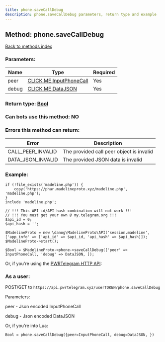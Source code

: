 ```yaml
---
title: phone.saveCallDebug
description: phone.saveCallDebug parameters, return type and example
---
```

## Method: phone.saveCallDebug  
[Back to methods index](index.md)


### Parameters:

| Name     |    Type       | Required |
|----------|---------------|----------|
|peer|[CLICK ME InputPhoneCall](../types/InputPhoneCall.md) | Yes|
|debug|[CLICK ME DataJSON](../types/DataJSON.md) | Yes|


### Return type: [Bool](../types/Bool.md)

### Can bots use this method: **NO**


### Errors this method can return:

| Error    | Description   |
|----------|---------------|
|CALL_PEER_INVALID|The provided call peer object is invalid|
|DATA_JSON_INVALID|The provided JSON data is invalid|


### Example:


```
if (!file_exists('madeline.php')) {
    copy('https://phar.madelineproto.xyz/madeline.php', 'madeline.php');
}
include 'madeline.php';

// !!! This API id/API hash combination will not work !!!
// !!! You must get your own @ my.telegram.org !!!
$api_id = 0;
$api_hash = '';

$MadelineProto = new \danog\MadelineProto\API('session.madeline', ['app_info' => ['api_id' => $api_id, 'api_hash' => $api_hash]]);
$MadelineProto->start();

$Bool = $MadelineProto->phone->saveCallDebug(['peer' => InputPhoneCall, 'debug' => DataJSON, ]);
```

Or, if you're using the [PWRTelegram HTTP API](https://pwrtelegram.xyz):



### As a user:

POST/GET to `https://api.pwrtelegram.xyz/userTOKEN/phone.saveCallDebug`

Parameters:

peer - Json encoded InputPhoneCall

debug - Json encoded DataJSON




Or, if you're into Lua:

```
Bool = phone.saveCallDebug({peer=InputPhoneCall, debug=DataJSON, })
```


